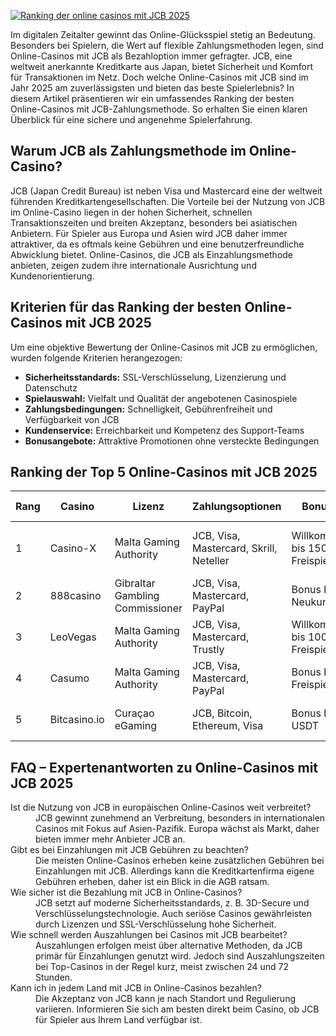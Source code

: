 [![Ranking der online casinos mit JCB 2025](https://123-caf.pages.dev/gitsignup.png)](https://vrmoo.ru/Bt82HjjY)

<p>Im digitalen Zeitalter gewinnt das Online-Glücksspiel stetig an Bedeutung. Besonders bei Spielern, die Wert auf flexible Zahlungsmethoden legen, sind Online-Casinos mit JCB als Bezahloption immer gefragter. JCB, eine weltweit anerkannte Kreditkarte aus Japan, bietet Sicherheit und Komfort für Transaktionen im Netz. Doch welche Online-Casinos mit JCB sind im Jahr 2025 am zuverlässigsten und bieten das beste Spielerlebnis? In diesem Artikel präsentieren wir ein umfassendes Ranking der besten Online-Casinos mit JCB-Zahlungsmethode. So erhalten Sie einen klaren Überblick für eine sichere und angenehme Spielerfahrung.</p>  <h2>Warum JCB als Zahlungsmethode im Online-Casino?</h2> <p>JCB (Japan Credit Bureau) ist neben Visa und Mastercard eine der weltweit führenden Kreditkartengesellschaften. Die Vorteile bei der Nutzung von JCB im Online-Casino liegen in der hohen Sicherheit, schnellen Transaktionszeiten und breiten Akzeptanz, besonders bei asiatischen Anbietern. Für Spieler aus Europa und Asien wird JCB daher immer attraktiver, da es oftmals keine Gebühren und eine benutzerfreundliche Abwicklung bietet. Online-Casinos, die JCB als Einzahlungsmethode anbieten, zeigen zudem ihre internationale Ausrichtung und Kundenorientierung.</p>  <h2>Kriterien für das Ranking der besten Online-Casinos mit JCB 2025</h2> <p>Um eine objektive Bewertung der Online-Casinos mit JCB zu ermöglichen, wurden folgende Kriterien herangezogen:</p> <ul>   <li><strong>Sicherheitsstandards:</strong> SSL-Verschlüsselung, Lizenzierung und Datenschutz</li>   <li><strong>Spielauswahl:</strong> Vielfalt und Qualität der angebotenen Casinospiele</li>   <li><strong>Zahlungsbedingungen:</strong> Schnelligkeit, Gebührenfreiheit und Verfügbarkeit von JCB</li>   <li><strong>Kundenservice:</strong> Erreichbarkeit und Kompetenz des Support-Teams</li>   <li><strong>Bonusangebote:</strong> Attraktive Promotionen ohne versteckte Bedingungen</li> </ul>  <h2>Ranking der Top 5 Online-Casinos mit JCB 2025</h2> <table>   <thead>     <tr>       <th>Rang</th>       <th>Casino</th>       <th>Lizenz</th>       <th>Zahlungsoptionen</th>       <th>Bonusangebot</th>       <th>Besondere Merkmale</th>     </tr>   </thead>   <tbody>     <tr>       <td>1</td>       <td>Casino-X</td>       <td>Malta Gaming Authority</td>       <td>JCB, Visa, Mastercard, Skrill, Neteller</td>       <td>Willkommensbonus bis 1500€ + 150 Freispiele</td>       <td>Großes Spielportfolio, schnelle Auszahlungen</td>     </tr>     <tr>       <td>2</td>       <td>888casino</td>       <td>Gibraltar Gambling Commissioner</td>       <td>JCB, Visa, Mastercard, PayPal</td>       <td>Bonus bis 200€ für Neukunden</td>       <td>Reputation, mobiles Casino, Live Dealer Spiele</td>     </tr>     <tr>       <td>3</td>       <td>LeoVegas</td>       <td>Malta Gaming Authority</td>       <td>JCB, Visa, Mastercard, Trustly</td>       <td>Willkommenspaket bis 1000€ + Freispiele</td>       <td>Hohe Auszahlungsquote, Nutzerfreundlichkeit</td>     </tr>     <tr>       <td>4</td>       <td>Casumo</td>       <td>Malta Gaming Authority</td>       <td>JCB, Visa, Mastercard, PayPal</td>       <td>Bonus bis 1200€ + Freispiele</td>       <td>Innovatives Gamification-System</td>     </tr>     <tr>       <td>5</td>       <td>Bitcasino.io</td>       <td>Curaçao eGaming</td>       <td>JCB, Bitcoin, Ethereum, Visa</td>       <td>Bonus bis 1000 USDT</td>       <td>Krypto-Optionen, schnelle Einzahlungen</td>     </tr>   </tbody> </table>  <h2>FAQ – Expertenantworten zu Online-Casinos mit JCB 2025</h2> <dl>   <dt>Ist die Nutzung von JCB in europäischen Online-Casinos weit verbreitet?</dt>   <dd>JCB gewinnt zunehmend an Verbreitung, besonders in internationalen Casinos mit Fokus auf Asien-Pazifik. Europa wächst als Markt, daher bieten immer mehr Anbieter JCB an.</dd>    <dt>Gibt es bei Einzahlungen mit JCB Gebühren zu beachten?</dt>   <dd>Die meisten Online-Casinos erheben keine zusätzlichen Gebühren bei Einzahlungen mit JCB. Allerdings kann die Kreditkartenfirma eigene Gebühren erheben, daher ist ein Blick in die AGB ratsam.</dd>    <dt>Wie sicher ist die Bezahlung mit JCB in Online-Casinos?</dt>   <dd>JCB setzt auf moderne Sicherheitsstandards, z. B. 3D-Secure und Verschlüsselungstechnologie. Auch seriöse Casinos gewährleisten durch Lizenzen und SSL-Verschlüsselung hohe Sicherheit.</dd>    <dt>Wie schnell werden Auszahlungen bei Casinos mit JCB bearbeitet?</dt>   <dd>Auszahlungen erfolgen meist über alternative Methoden, da JCB primär für Einzahlungen genutzt wird. Jedoch sind Auszahlungszeiten bei Top-Casinos in der Regel kurz, meist zwischen 24 und 72 Stunden.</dd>    <dt>Kann ich in jedem Land mit JCB in Online-Casinos bezahlen?</dt>   <dd>Die Akzeptanz von JCB kann je nach Standort und Regulierung variieren. Informieren Sie sich am besten direkt beim Casino, ob JCB für Spieler aus Ihrem Land verfügbar ist.</dd> </dl>